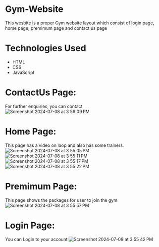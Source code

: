 # Gym-Website
This wesbite is a proper Gym website layout which consist of login page, home page, premimum page and contact us page
# Technologies Used
* HTML
* CSS
* JavaScript

# ContactUs Page:
For further enquiries, you can contact
![Screenshot 2024-07-08 at 3 56 09 PM](https://github.com/chinmaykothari/Gym-Website/assets/97662896/8d3fc200-b50e-4920-8f67-80f06852b8ef)

# Home Page:
This page has a video on loop and also has some trainers.
![Screenshot 2024-07-08 at 3 55 05 PM](https://github.com/chinmaykothari/Gym-Website/assets/97662896/6cba7bed-d827-4d5b-aa88-41a6cd34f149)
![Screenshot 2024-07-08 at 3 55 11 PM](https://github.com/chinmaykothari/Gym-Website/assets/97662896/ba04b29d-0eec-441d-9582-fce97668d355)
![Screenshot 2024-07-08 at 3 55 17 PM](https://github.com/chinmaykothari/Gym-Website/assets/97662896/c98b06ba-a915-44d0-830c-1948acdff667)
![Screenshot 2024-07-08 at 3 55 22 PM](https://github.com/chinmaykothari/Gym-Website/assets/97662896/2a92a091-d20b-442b-82dc-5c290a81dccc)

# Premimum Page:
This page shows the packages for user to join the gym
![Screenshot 2024-07-08 at 3 55 57 PM](https://github.com/chinmaykothari/Gym-Website/assets/97662896/dfc2e79f-4a95-4a8e-a267-ae7f67da8afd)

# Login Page:
You can Login to your account
![Screenshot 2024-07-08 at 3 55 42 PM](https://github.com/chinmaykothari/Gym-Website/assets/97662896/5c37b293-7bab-4821-b8cc-75bb1d3cd8fd)
